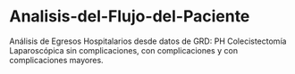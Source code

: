 # Analisis-del-Flujo-del-Paciente
Análisis de Egresos Hospitalarios desde datos de GRD: PH Colecistectomía Laparoscópica sin complicaciones, con complicaciones y con complicaciones mayores.

